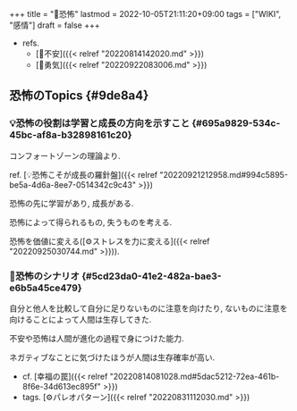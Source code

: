 +++
title = "📝恐怖"
lastmod = 2022-10-05T21:11:20+09:00
tags = ["WIKI", "感情"]
draft = false
+++

-   refs.
    -   [📝不安]({{< relref "20220814142020.md" >}})
    -   [📝勇気]({{< relref "20220922083006.md" >}})


## 恐怖のTopics {#9de8a4}


### 💡恐怖の役割は学習と成長の方向を示すこと {#695a9829-534c-45bc-af8a-b32898161c20}

コンフォートゾーンの理論より.

ref. [💡恐怖こそが成長の羅針盤]({{< relref "20220921212958.md#994c5895-be5a-4d6a-8ee7-0514342c9c43" >}})

恐怖の先に学習があり, 成長がある.

恐怖によって得られるもの, 失うものを考える.

恐怖を価値に変える([⚙ストレスを力に変える]({{< relref "20220925030744.md" >}})).


### 📝恐怖のシナリオ {#5cd23da0-41e2-482a-bae3-e6b5a45ce479}

自分と他人を比較して自分に足りないものに注意を向けたり, ないものに注意を向けることによって人間は生存してきた.

不安や恐怖は人間が進化の過程で身につけた能力.

ネガティブなことに気づけたほうが人間は生存確率が高い.

-   cf. [幸福の罠]({{< relref "20220814081028.md#5dac5212-72ea-461b-8f6e-34d613ec895f" >}})
-   tags. [⚙パレオパターン]({{< relref "20220831112030.md" >}})
